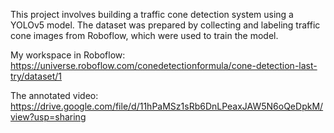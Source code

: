 This project involves building a traffic cone detection system using a YOLOv5 model. 
The dataset was prepared by collecting and labeling traffic cone images from Roboflow, which were used to train the model. 

My workspace in Roboflow: https://universe.roboflow.com/conedetectionformula/cone-detection-last-try/dataset/1

The annotated video: https://drive.google.com/file/d/11hPaMSz1sRb6DnLPeaxJAW5N6oQeDpkM/view?usp=sharing
